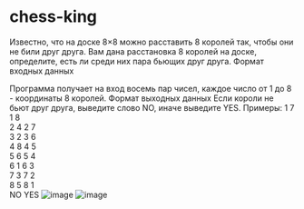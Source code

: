 # chess-king
Известно, что на доске 8×8 можно расставить 8 королей так, чтобы они не били друг друга. Вам дана расстановка 8 королей на доске, определите, есть ли среди них пара бьющих друг друга.
Формат входных данных

Программа получает на вход восемь пар чисел, каждое число от 1 до 8 - координаты 8 королей.
Формат выходных данных
Если короли не бьют друг друга, выведите слово NO, иначе выведите YES.
Примеры: 
1 7      1 8  
2 4      2 7     
3 2      3 6      
4 8      4 5        
5 6      5 4           
6 1      6 3          
7 3      7 2         
8 5      8 1              
NO       YES
![image](https://user-images.githubusercontent.com/92678018/185217615-95d0dee6-1019-4f9d-9ebd-989e5fb4ab28.png)
![image](https://user-images.githubusercontent.com/92678018/185217927-d10b9aaa-a703-479f-bd85-0563a59939f1.png)

